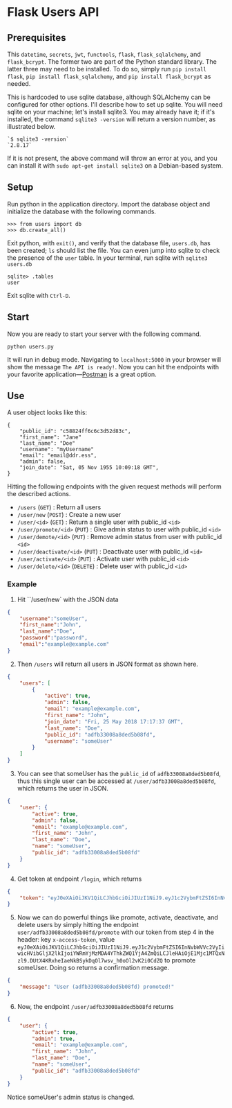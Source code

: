 # Flask Users API

## Prerequisites

This `datetime`, `secrets`, `jwt`, `functools`, `flask`, `flask_sqlalchemy`, and `flask_bcrypt`. The former two are part of the Python standard library. The latter three may need to be installed. To do so, simply run `pip install flask`, `pip install flask_sqlalchemy`, and `pip install flask_bcrypt` as needed.

This is hardcoded to use sqlite database, although SQLAlchemy can be configured for other options. I'll describe how to set up sqlite. You will need sqlite on your machine; let's install sqlite3. You may already have it; if it's installed, the command `sqlite3 -version` will return a version number, as illustrated below.

    `$ sqlite3 -version`
    `2.8.17`

If it is not present, the above command will throw an error at you, and you can install it with `sudo apt-get install sqlite3` on a Debian-based system.

## Setup

Run python in the application directory. Import the database object and initialize the database with the following commands.

    >>> from users import db
    >>> db.create_all()

Exit python, with `exit()`, and verify that the database file, `users.db`, has been created; `ls` should list the file. You can even jump into sqlite to check the presence of the `user` table. In your terminal, run sqlite with `sqlite3 users.db`

    sqlite> .tables
    user

Exit sqlite with `Ctrl-D`.

## Start

Now you are ready to start your server with the following command.

    python users.py

It will run in debug mode. Navigating to `localhost:5000` in your browser will show the message `The API is ready!`. Now you can hit the endpoints with your favorite application&mdash;[Postman](https://www.getpostman.com/) is a great option.

## Use

A user object looks like this:

    {
        "public_id": "c58824ff6c6c3d52d83c",
        "first_name": "Jane"
        "last_name": "Doe"
        "username": "myUsername"
        "email": "email@ddr.ess",
        "admin": false,
        "join_date": "Sat, 05 Nov 1955 10:09:18 GMT",
    }

Hitting the following endpoints with the given request methods will perform the described actions.

* `/users` (`GET`) : Return all users
* `/user/new` (`POST`) : Create a new user
* `/user/<id>` (`GET`) : Return a single user with public_id `<id>`
* `/user/promote/<id>` (`PUT`) : Give admin status to user with public_id `<id>`
* `/user/demote/<id>` (`PUT`) : Remove admin status from user with public_id `<id>`
* `/user/deactivate/<id>` (`PUT`) : Deactivate user with public_id `<id>`
* `/user/activate/<id>` (`PUT`) : Activate user with public_id `<id>`
* `/user/delete/<id>` (`DELETE`) : Delete user with public_id `<id>`

### Example

1. Hit ``/user/new` with the JSON data

```json
{
	"username":"someUser",
	"first_name":"John",
	"last_name":"Doe",
	"password":"password",
	"email":"example@example.com"
}
```

2. Then `/users` will return all users in JSON format as shown here.

```json
{
    "users": [
        {
            "active": true,
            "admin": false,
            "email": "example@example.com",
            "first_name": "John",
            "join_date": "Fri, 25 May 2018 17:17:37 GMT",
            "last_name": "Doe",
            "public_id": "adfb33008a8ded5b08fd",
            "username": "someUser"
        }
    ]
}
```

3. You can see that someUser has the `public_id` of `adfb33008a8ded5b08fd`, thus this single user can be accessed at `/user/adfb33008a8ded5b08fd`, which returns the user in JSON.

```json
{
    "user": {
        "active": true,
        "admin": false,
        "email": "example@example.com",
        "first_name": "John",
        "last_name": "Doe",
        "name": "someUser",
        "public_id": "adfb33008a8ded5b08fd"
    }
}
```
4. Get token at endpoint `/login`, which returns

```json
{
    "token": "eyJ0eXAiOiJKV1QiLCJhbGciOiJIUzI1NiJ9.eyJ1c2VybmFtZSI6InNvbWVVc2VyIiwicHVibGljX2lkIjoiYWRmYjMzMDA4YThkZWQ1YjA4ZmQiLCJleHAiOjE1Mjc1MTQxNzl9.DUtX4KRxheIaeNkBSykDqOl7wsv_h0oOl2vK2i0CdZQ"
}
```

5. Now we can do powerful things like promote, activate, deactivate, and delete users by simply hitting the endpoint  `user/adfb33008a8ded5b08fd/promote` with our token from step 4 in the header: key `x-access-token`, value `eyJ0eXAiOiJKV1QiLCJhbGciOiJIUzI1NiJ9.eyJ1c2VybmFtZSI6InNvbWVVc2VyIiwicHVibGljX2lkIjoiYWRmYjMzMDA4YThkZWQ1YjA4ZmQiLCJleHAiOjE1Mjc1MTQxNzl9.DUtX4KRxheIaeNkBSykDqOl7wsv_h0oOl2vK2i0CdZQ` to promote someUser. Doing so returns a confirmation message.

```json
{
    "message": "User (adfb33008a8ded5b08fd) promoted!"
}
```

6. Now, the endpoint `/user/adfb33008a8ded5b08fd` returns

```json
{
    "user": {
        "active": true,
        "admin": true,
        "email": "example@example.com",
        "first_name": "John",
        "last_name": "Doe",
        "name": "someUser",
        "public_id": "adfb33008a8ded5b08fd"
    }
}
```

Notice someUser's admin status is changed.
